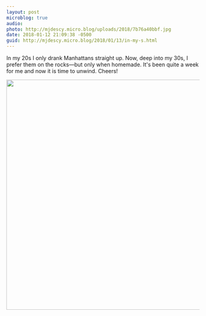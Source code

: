 ```yaml
---
layout: post
microblog: true
audio: 
photo: http://mjdescy.micro.blog/uploads/2018/7b76a40bbf.jpg
date: 2018-01-12 21:09:38 -0500
guid: http://mjdescy.micro.blog/2018/01/13/in-my-s.html
---
```

In my 20s I only drank Manhattans straight up. Now, deep into my 30s, I prefer them on the rocks—but only when homemade. It's been quite a week for me and now it is time to unwind. Cheers!

<img src="http://mjdescy.micro.blog/uploads/2018/7b76a40bbf.jpg" width="600" height="600" />
